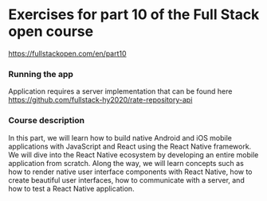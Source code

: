 # Exercises for part 10 of the Full Stack open course

https://fullstackopen.com/en/part10

### Running the app
Application requires a server implementation that can be found here https://github.com/fullstack-hy2020/rate-repository-api

### Course description
In this part, we will learn how to build native Android and iOS mobile applications with JavaScript and React using the React Native framework. We will dive into the React Native ecosystem by developing an entire mobile application from scratch. Along the way, we will learn concepts such as how to render native user interface components with React Native, how to create beautiful user interfaces, how to communicate with a server, and how to test a React Native application.
